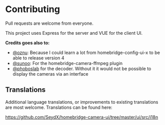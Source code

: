 # Contributing

Pull requests are welcome from everyone.

This project uses Express for the server and VUE for the client UI.

**Credits goes also to:**

- [@oznu](https://github.com/oznu): Because I could learn a lot from homebridge-config-ui-x to be able to release version 4
- [@sunoo](https://github.com/Sunoo/homebridge-camera-ffmpeg): For the homebridge-camera-ffmpeg plugin
- [@phoboslab](https://github.com/phoboslab/jsmpeg) for the decoder. Without it it would not be possible to display the cameras via an interface


## Translations

Additional language translations, or improvements to existing translations are most welcome. Translations can be found here:

https://github.com/SeydX/homebridge-camera-ui/tree/master/ui/src/i18n
